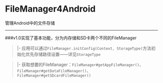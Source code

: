 FileManager4Android
===================

管理Android中的文件存储

***

###v1.0实现了基本功能，分为内存储和SD卡两个不同的FileManager

>|- 应用可以通过`FileManager.initConfig(Context, StorageType)`方法初始化优先存储路径设置——详见`StorageType`

>|- 获取想要的FileManager：`FileManager#getAppFileManager()`、`FileManager#getDataFileManager()`、`FileManager#getSDcardFileManager()`
